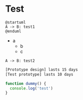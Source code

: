 # Test

```plantuml:test-1
@startuml
A -> B: test1
@enduml
```

- a
  - b
  - c

```plantuml:test_2
A -> B: test2
```

```plantuml@gantt:test.4
[Prototype design] lasts 15 days
[Test prototype] lasts 10 days
```

```javascript
function dummy() {
  console.log('test')
}
```
